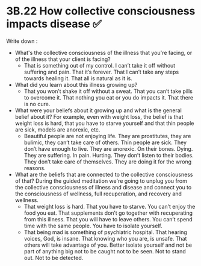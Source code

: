 # 3B.22 How collective consciousness impacts disease ✅

Write down :

- What's the collective consciousness of the illness that you're facing, or of the illness that your client is facing?
    - That is something out of my control. I can’t take it off without suffering and pain. That it’s forever. That I can’t take any steps towards healing it. That all is natural as it is.
- What did you learn about this illness growing up?
    - That you won’t shake it off without a sweat. That you can’t take pills to overcome it. That nothing you eat or you do impacts it. That there is no cure.
- What were your beliefs about it growing up and what is the general belief about it?
For example, even with weight loss, the belief is that weight loss is hard, that you have to starve yourself and that thin people are sick, models are anorexic, etc.
    - Beautiful people are not enjoying life. They are prostitutes, they are bulimic, they can’t take care of others. Thin people are sick. They don’t have enough to live. They are anorexic. On their bones. Dying. They are suffering. In pain. Hurting. They don’t listen to their bodies. They don’t take care of themselves. They are doing it for the wrong reasons.
- What are the beliefs that are connected to the collective consciousness of that? During the guided meditation we're going to unplug you from the collective consciousness of
illness and disease and connect you to the consciousness of wellness, full recuperation, and recovery and wellness.
    - That weight loss is hard. That you have to starve. You can’t enjoy the food you eat. That supplements don’t go together with recuperating from this illness. That you will have to leave others. You can’t spend time with the same people. You have to isolate yourself.
    - That being mad is something of psychiatric hospital. That hearing voices, God, is insane. That knowing who you are, is unsafe. That others will take advantage of you. Better isolate yourself and not be part of anything big not to be caught not to be seen. Not to stand out. Not to be detected.